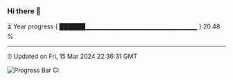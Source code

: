 ### Hi there 👋

⏳ Year progress { ██████▁▁▁▁▁▁▁▁▁▁▁▁▁▁▁▁▁▁▁▁▁▁▁▁ } 20.48 %

---

⏰ Updated on Fri, 15 Mar 2024 22:36:31 GMT

![Progress Bar CI](https://github.com/IshwaranRudhara/GIT-ACTION/workflows/Progress%20Bar%20CI/badge.svg)
